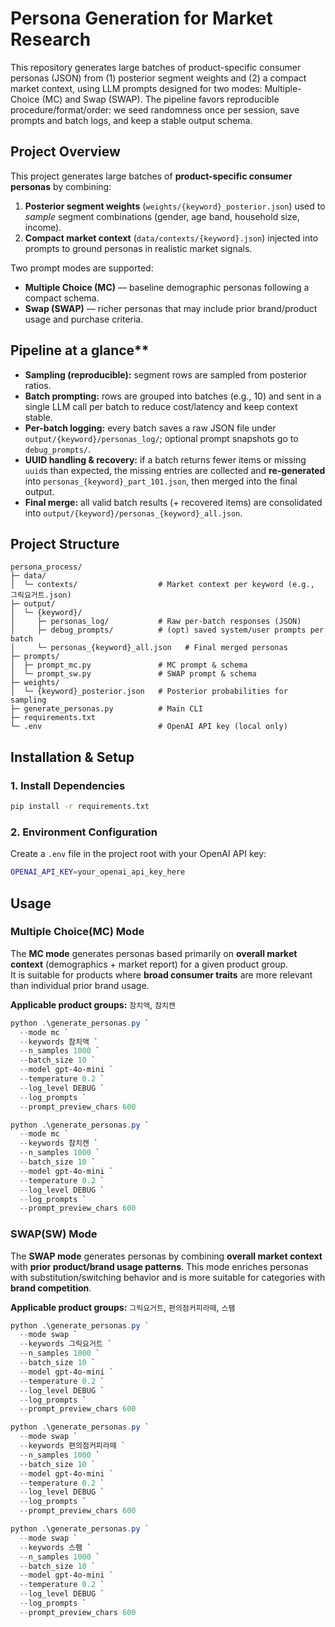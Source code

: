 # Persona Generation for Market Research

This repository generates large batches of product-specific consumer personas (JSON) from (1) posterior segment weights and (2) a compact market context, using LLM prompts designed for two modes: Multiple-Choice (MC) and Swap (SWAP).
The pipeline favors reproducible procedure/format/order: we seed randomness once per session, save prompts and batch logs, and keep a stable output schema.

## Project Overview

This project generates large batches of **product-specific consumer personas** by combining:

1) **Posterior segment weights** (`weights/{keyword}_posterior.json`) used to *sample* segment combinations (gender, age band, household size, income).  
2) **Compact market context** (`data/contexts/{keyword}.json`) injected into prompts to ground personas in realistic market signals.

Two prompt modes are supported:

- **Multiple Choice (MC)** — baseline demographic personas following a compact schema.  
- **Swap (SWAP)** — richer personas that may include prior brand/product usage and purchase criteria.


## Pipeline at a glance**

- **Sampling (reproducible):** segment rows are sampled from posterior ratios.  
- **Batch prompting:** rows are grouped into batches (e.g., 10) and sent in a single LLM call per batch to reduce cost/latency and keep context stable.  
- **Per-batch logging:** every batch saves a raw JSON file under `output/{keyword}/personas_log/`; optional prompt snapshots go to `debug_prompts/`.  
- **UUID handling & recovery:** if a batch returns fewer items or missing `uuid`s than expected, the missing entries are collected and **re-generated** into `personas_{keyword}_part_101.json`, then merged into the final output.  
- **Final merge:** all valid batch results (+ recovered items) are consolidated into `output/{keyword}/personas_{keyword}_all.json`.


## Project Structure

```
persona_process/
├─ data/
│  └─ contexts/                  # Market context per keyword (e.g., 그릭요거트.json)
├─ output/
│  └─ {keyword}/
│     ├─ personas_log/           # Raw per-batch responses (JSON)
│     ├─ debug_prompts/          # (opt) saved system/user prompts per batch
│     └─ personas_{keyword}_all.json   # Final merged personas
├─ prompts/
│  ├─ prompt_mc.py               # MC prompt & schema
│  └─ prompt_sw.py               # SWAP prompt & schema
├─ weights/
│  └─ {keyword}_posterior.json   # Posterior probabilities for sampling
├─ generate_personas.py          # Main CLI
├─ requirements.txt
└─ .env                          # OpenAI API key (local only)
```

## Installation & Setup

### 1. Install Dependencies

```bash
pip install -r requirements.txt
```

### 2. Environment Configuration

Create a `.env` file in the project root with your OpenAI API key:

```bash
OPENAI_API_KEY=your_openai_api_key_here
```

## Usage

### Multiple Choice(MC) Mode

The **MC mode** generates personas based primarily on **overall market context** (demographics + market report) for a given product group.  
It is suitable for products where **broad consumer traits** are more relevant than individual prior brand usage.  

**Applicable product groups:** `참치액`, `참치캔`

```powershell
python .\generate_personas.py `
  --mode mc `
  --keywords 참치액 `
  --n_samples 1000 `
  --batch_size 10 `
  --model gpt-4o-mini `
  --temperature 0.2 `
  --log_level DEBUG `
  --log_prompts `
  --prompt_preview_chars 600
```

```powershell
python .\generate_personas.py `
  --mode mc `
  --keywords 참치캔 `
  --n_samples 1000 `
  --batch_size 10 `
  --model gpt-4o-mini `
  --temperature 0.2 `
  --log_level DEBUG `
  --log_prompts `
  --prompt_preview_chars 600
```

### SWAP(SW) Mode

The **SWAP mode** generates personas by combining **overall market context** with **prior product/brand usage patterns**.
This mode enriches personas with substitution/switching behavior and is more suitable for categories with **brand competition**.

**Applicable product groups:** `그릭요거트`, `편의점커피라떼`, `스팸`

```powershell
python .\generate_personas.py `
  --mode swap `
  --keywords 그릭요거트 `
  --n_samples 1000 `
  --batch_size 10 `
  --model gpt-4o-mini `
  --temperature 0.2 `
  --log_level DEBUG `
  --log_prompts `
  --prompt_preview_chars 600
```

```powershell
python .\generate_personas.py `
  --mode swap `
  --keywords 편의점커피라떼 `
  --n_samples 1000 `
  --batch_size 10 `
  --model gpt-4o-mini `
  --temperature 0.2 `
  --log_level DEBUG `
  --log_prompts `
  --prompt_preview_chars 600
```

```powershell
python .\generate_personas.py `
  --mode swap `
  --keywords 스팸 `
  --n_samples 1000 `
  --batch_size 10 `
  --model gpt-4o-mini `
  --temperature 0.2 `
  --log_level DEBUG `
  --log_prompts `
  --prompt_preview_chars 600
```